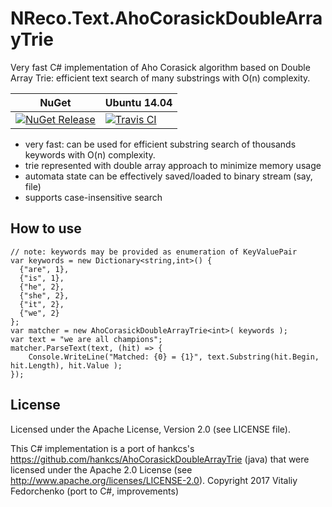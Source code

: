 # NReco.Text.AhoCorasickDoubleArrayTrie
Very fast C# implementation of Aho Corasick algorithm based on Double Array Trie: efficient text search of many substrings with O(n) complexity.

NuGet | Ubuntu 14.04
--- | ---
[![NuGet Release](https://img.shields.io/nuget/v/NReco.Text.AhoCorasickDoubleArrayTrie.svg)](https://www.nuget.org/packages/NReco.Text.AhoCorasickDoubleArrayTrie/) | [![Travis CI](https://img.shields.io/travis/nreco/AhoCorasickDoubleArrayTrie/master.svg)](https://travis-ci.org/nreco/AhoCorasickDoubleArrayTrie) 

* very fast: can be used for efficient substring search of thousands keywords with O(n) complexity.
* trie represented with double array approach to minimize memory usage
* automata state can be effectively saved/loaded to binary stream (say, file)
* supports case-insensitive search

## How to use
```
// note: keywords may be provided as enumeration of KeyValuePair
var keywords = new Dictionary<string,int>() {
  {"are", 1},
  {"is", 1},
  {"he", 2},
  {"she", 2},
  {"it", 2},
  {"we", 2}
};
var matcher = new AhoCorasickDoubleArrayTrie<int>( keywords );
var text = "we are all champions";
matcher.ParseText(text, (hit) => {
	Console.WriteLine("Matched: {0} = {1}", text.Substring(hit.Begin, hit.Length), hit.Value );
});
```

## License
Licensed under the Apache License, Version 2.0 (see LICENSE file).

This C# implementation is a port of hankcs's https://github.com/hankcs/AhoCorasickDoubleArrayTrie (java) that were licensed under the Apache 2.0 License (see http://www.apache.org/licenses/LICENSE-2.0).
Copyright 2017 Vitaliy Fedorchenko (port to C#, improvements)
